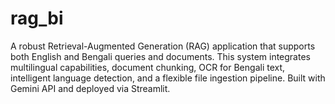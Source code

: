 # rag_bi
A robust Retrieval-Augmented Generation (RAG) application that supports both English and Bengali queries and documents. This system integrates multilingual capabilities, document chunking, OCR for Bengali text, intelligent language detection, and a flexible file ingestion pipeline. Built with Gemini API and deployed via Streamlit.
